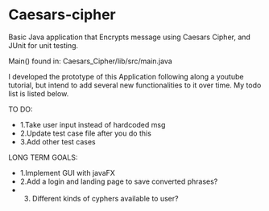 # Caesars-cipher
Basic Java application that Encrypts message using Caesars Cipher, and JUnit for unit testing. 

Main() found in: Caesars_Cipher/lib/src/main.java

I developed the prototype of this Application following along a youtube tutorial, but intend to add several new functionalities to it over time. My todo list is listed below.

 TO DO:
 * 1.Take user input instead of hardcoded msg
 * 2.Update test case file after you do this
 * 3.Add other test cases

 LONG TERM GOALS:
 * 1.Implement GUI with javaFX 
 * 2.Add a login and landing page to save converted phrases? 
 * 3. Different kinds of cyphers available to user?
